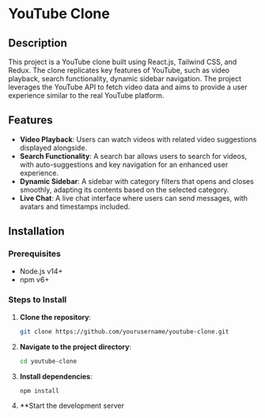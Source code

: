 # YouTube Clone

## Description
This project is a YouTube clone built using React.js, Tailwind CSS, and Redux. The clone replicates key features of YouTube, such as video playback, search functionality, dynamic sidebar navigation. The project leverages the YouTube API to fetch video data and aims to provide a user experience similar to the real YouTube platform.

## Features
- **Video Playback**: Users can watch videos with related video suggestions displayed alongside.
- **Search Functionality**: A search bar allows users to search for videos, with auto-suggestions and key navigation for an enhanced user experience.
- **Dynamic Sidebar**: A sidebar with category filters that opens and closes smoothly, adapting its contents based on the selected category.
- **Live Chat**: A live chat interface where users can send messages, with avatars and timestamps included.

## Installation

### Prerequisites
- Node.js v14+
- npm v6+

### Steps to Install
1. **Clone the repository**:
    ```bash
    git clone https://github.com/yourusername/youtube-clone.git
    ```
2. **Navigate to the project directory**:
    ```bash
    cd youtube-clone
    ```
3. **Install dependencies**:
    ```bash
    npm install
    ```
4. **Start the development server
